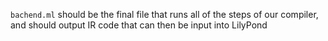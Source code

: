 
`bachend.ml` should be the final file that runs all of the steps of our compiler, and should output IR code that can then be input into LilyPond